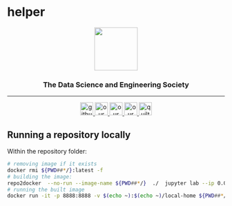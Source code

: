# helper<!-- ds header -->
<div align="center">
 <img src="https://avatars3.githubusercontent.com/u/47368510?s=200&v=4" width="100px">
 <h3>The Data Science and Engineering Society </h3>
 <hr/>
 <a href="https://github.com/thedatasociety" target="_blank">
   <img src="https://raw.githubusercontent.com/thedatasociety/lab-hadoop/master/resources/images/github-icon.png" width="30px" alt="github organization">
 </a>
 <a href="https://hub.docker.com/search?q=thedatasociety&type=image"  target="_blank" >
   <img src="https://raw.githubusercontent.com/thedatasociety/lab-hadoop/master/resources/images/docker-icon.png" width="30px" alt="our docker hub organization">
 </a>
 <a href="https://thedatasociety.slack.com" target="_blank" >
   <img src="https://raw.githubusercontent.com/thedatasociety/lab-hadoop/master/resources/images/slack-icon.png" width="30px" alt="our slack">
 </a>
 <a href="https://twitter.com/thedatasociety" target="_blank">
   <img src="https://raw.githubusercontent.com/thedatasociety/lab-hadoop/master/resources/images/twitter-icon.png" width="30px" alt="our twitter">
 </a>
 <a href="https://quiltdata.com/package/thedatasociety/" target="_blank">
   <img src="https://raw.githubusercontent.com/thedatasociety/lab-hadoop/master/resources/images/quilt-icon.png" width="30px" alt="quilt packages">
 </a> 
</div>
<!-- /ds header -->

## Running a repository locally

Within the repository folder:
```bash
# removing image if it exists
docker rmi ${PWD##*/}:latest -f
# building the image:
repo2docker  --no-run --image-name ${PWD##*/}  ./  jupyter lab --ip 0.0.0.0 --NotebookApp.token=''# runing the image
# running the built image
docker run -it -p 8888:8888 -v $(echo ~):$(echo ~)/local-home ${PWD##*/}
``` 



<!-- icons -->

[icon-twitter]:https://raw.githubusercontent.com/thedatasociety/lab-hadoop/master/resources/images/twitter-icon.png
[icon-slack]:https://raw.githubusercontent.com/thedatasociety/lab-hadoop/master/resources/images/slack-icon.png
[icon-github]:https://raw.githubusercontent.com/thedatasociety/lab-hadoop/master/resources/images/github-icon.png
[icon-docker]:https://raw.githubusercontent.com/thedatasociety/lab-hadoop/master/resources/images/docker-icon.png


